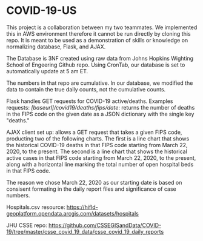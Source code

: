 # COVID-19-US

This project is a collaboration between my two teammates. We implemented this in AWS environment therefore it cannot be run directly by cloning this repo. It is meant to be used as a demonstration of skills or knowledge on normalizing database, Flask, and AJAX.

The Database is 3NF created using raw data from Johns Hopkins Wighting School of Engeering Github repo. Using CronTab, our database is set to automatically update at 5 am ET. 

The numbers in that repo are cumulative. In our database, we modified the data to contain the true daily counts, not the cumulative counts.

Flask handles GET requests for COVID-19 active/deaths. Examples requests: *[baseurl]/covid19/deaths/fips/date*: returns the number of deaths in the FIPS code on the given date as a JSON dictionary with the single key "deaths."
  
AJAX client set up: allows a GET request that takes a given FIPS code, producting two of the following charts. The first is a line chart that shows the
historical COVID-19 deaths in that FIPS code starting from March 22, 2020, to the present. The
second is a line chart that shows the historical active cases in that FIPS code starting from
March 22, 2020, to the present, along with a horizontal line marking the total number of open
hospital beds in that FIPS code.

The reason we chose March 22, 2020 as our starting date is based on consisent formating in the daily report files and significance of case numbers. 

Hospitals.csv resource: https://hifld-geoplatform.opendata.arcgis.com/datasets/hospitals

JHU CSSE repo: https://github.com/CSSEGISandData/COVID-19/tree/master/csse_covid_19_data/csse_covid_19_daily_reports


